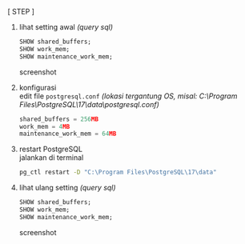 [ STEP ]

1. lihat setting awal *(query sql)*  
    ```sql
    SHOW shared_buffers;
    SHOW work_mem;
    SHOW maintenance_work_mem;
    ```
    screenshot

2. konfigurasi  
    edit file `postgresql.conf` *(lokasi tergantung OS, misal: C:\Program Files\PostgreSQL\17\data\postgresql.conf)*
    ```c
    shared_buffers = 256MB
    work_mem = 4MB
    maintenance_work_mem = 64MB
    ```

3. restart PostgreSQL  
    jalankan di terminal
    ```sh
    pg_ctl restart -D "C:\Program Files\PostgreSQL\17\data"
    ```

4. lihat ulang setting *(query sql)*  
    ```sql
    SHOW shared_buffers;
    SHOW work_mem;
    SHOW maintenance_work_mem;
    ```
    screenshot